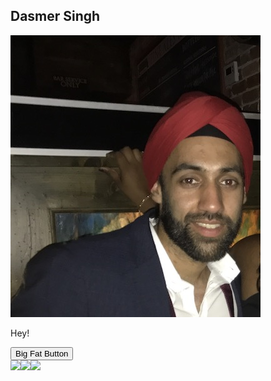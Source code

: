 ## Dasmer Singh

![profile](images/profile.jpg)

Hey!

<button class="button-save large">Big Fat Button</button>  
<img src="images/interview.jpg" height="200"><img src="images/audience.jpg" height="200"><img src="images/close_up.jpg" height="200">
